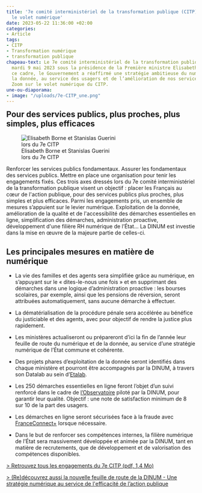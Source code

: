 ```yaml
---
title: '7e comité interministériel de la transformation publique (CITP) : retour sur
  le volet numérique'
date: 2023-05-22 11:36:00 +02:00
categories:
- Article
tags:
- CITP
- Transformation numérique
- transformation publique
chapeau-text: Le 7e comité interministériel de la transformation publique s’est tenu
  mardi 9 mai 2023 sous la présidence de la Première ministre Elisabeth Borne. Dans
  ce cadre, le Gouvernement a réaffirmé une stratégie ambitieuse du numérique et de
  la donnée, au service des usagers et de l’amélioration de nos services publics fondamentaux.
  Zoom sur le volet numérique du CITP.
une-ou-diaporama:
- image: "/uploads/7e-CITP_une.png"
---
```


<h2 style="margin-top: 0px">Pour des services publics, plus proches, plus simples, plus efficaces</h2>

<figure class="image-left" style="width: 50%; margin-right: 1em;"> 
<img src="/uploads/7e-CITP_PM-MTFP.png" alt="Elisabeth Borne et Stanislas Guerini lors du 7e CITP"><figcaption>Elisabeth Borne et Stanislas Guerini lors du 7e CITP</figcaption>
</figure>Renforcer les services publics fondamentaux. Assurer les fondamentaux des services publics. Mettre en place une organisation pour tenir les engagements fixés.
Ces trois axes dressés lors du 7e comité interministériel de la transformation publique visent un objectif : placer les Français au cœur de l'action publique, pour des services publics plus proches, plus simples et plus efficaces.
Parmi les engagements pris, un ensemble de mesures s’appuient sur le levier numérique. Exploitation de la donnée, amélioration de la qualité et de l'accessibilité des démarches essentielles en ligne, simplification des démarches, administration proactive, développement d'une filière RH numérique de l’État... La DINUM est investie dans la mise en œuvre de la majeure partie de celles-ci.

## Les principales mesures en matière de numérique

<ul> <li style="margin-bottom: 1em;">La vie des familles et des agents sera simplifiée grâce au numérique, en s’appuyant sur le «&nbsp;dites-le-nous une fois&nbsp;» et en supprimant des démarches dans une logique d’administration proactive&nbsp;: les bourses scolaires, par exemple, ainsi que les pensions de réversion, seront attribuées automatiquement, sans aucune démarche à effectuer.</li> <li style="margin-bottom: 1em;">La dématérialisation de la procédure pénale sera accélérée au bénéfice du justiciable et des agents, avec pour objectif de rendre la justice plus rapidement.</li> 
<li style="margin-bottom: 1em;">Les ministères actualiseront ou prépareront d’ici la fin de l’année leur feuille de route du numérique et de la donnée, au service d’une stratégie numérique de l’État commune et cohérente.</li> 
<li style="margin-bottom: 1em;">Des projets phares d’exploitation de la donnée seront identifiés dans chaque ministère et pourront être accompagnés par la DINUM, à travers son Datalab au sein d’<a href="https://www.etalab.gouv.fr/" title="Etalab - Lien externe">Etalab</a>.</li> 
<li style="margin-bottom: 1em;">Les 250 démarches essentielles en ligne feront l’objet d’un suivi renforcé dans le cadre de <a href="https://observatoire.numerique.gouv.fr/" title="l'Observatoire - Lien externe">l’Observatoire</a> piloté par la DINUM, pour garantir leur qualité. Objectif&nbsp;: une note de satisfaction minimum de 8 sur 10 de la part des usagers.</li> 
<li style="margin-bottom: 1em;">Les démarches en ligne seront sécurisées face à la fraude avec <a href="https://franceconnect.gouv.fr/france-connect-plus" title="FranceConnect+ - Lien externe">FranceConnect+</a> lorsque nécessaire.</li> 
<li style="margin-bottom: 1em;">Dans le but de renforcer ses compétences internes, la filière numérique de l’État sera massivement développée et animée par la DINUM, tant en matière de recrutements, que de développement et de valorisation des compétences disponibles.</li> </ul>


[> Retrouvez tous les engagements du 7e CITP (pdf, 1,4 Mo)](https://www.modernisation.gouv.fr/presse/7e-comite-interministeriel-de-la-transformation-publique-citp-des-services-publics-au-rendez "Retrouvez tous les engagements du 7e CITP (pdf, 1,4 Mo) - Ouvre un pdf")
 
[> (Re)découvrez aussi la nouvelle feuille de route de la DINUM - Une stratégie numérique au service de l'efficacité de l’action publique](https://www.numerique.gouv.fr/publications/feuille-de-route-dinum/)

